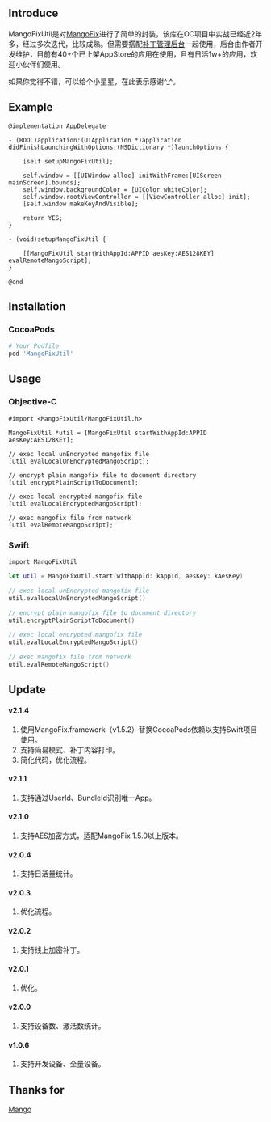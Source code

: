 ## Introduce

MangoFixUtil是对[MangoFix](https://github.com/YPLiang19/Mango)进行了简单的封装，该库在OC项目中实战已经近2年多，经过多次迭代，比较成熟。但需要搭配[补丁管理后台](http://patchhub.top/mangofix/login)一起使用，后台由作者开发维护，目前有40+个已上架AppStore的应用在使用，且有日活1w+的应用，欢迎小伙伴们使用。

如果你觉得不错，可以给个小星星，在此表示感谢^_^。

## Example

```objc
@implementation AppDelegate

- (BOOL)application:(UIApplication *)application didFinishLaunchingWithOptions:(NSDictionary *)launchOptions {
    
    [self setupMangoFixUtil];
    
    self.window = [[UIWindow alloc] initWithFrame:[UIScreen mainScreen].bounds];
    self.window.backgroundColor = [UIColor whiteColor];
    self.window.rootViewController = [[ViewController alloc] init];
    [self.window makeKeyAndVisible];
            
    return YES;
}

- (void)setupMangoFixUtil {
    
    [[MangoFixUtil startWithAppId:APPID aesKey:AES128KEY] evalRemoteMangoScript];
}

@end
```
## Installation

### CocoaPods

```ruby
# Your Podfile
pod 'MangoFixUtil'
```

## Usage

### Objective-C
`#import <MangoFixUtil/MangoFixUtil.h>`

```objc
MangoFixUtil *util = [MangoFixUtil startWithAppId:APPID aesKey:AES128KEY];

// exec local unEncrypted mangofix file
[util evalLocalUnEncryptedMangoScript];

// encrypt plain mangofix file to document directory
[util encryptPlainScriptToDocument];

// exec local encrypted mangofix file
[util evalLocalEncryptedMangoScript];

// exec mangofix file from network
[util evalRemoteMangoScript];

```

### Swift
`import MangoFixUtil`

```swift
let util = MangoFixUtil.start(withAppId: kAppId, aesKey: kAesKey)

// exec local unEncrypted mangofix file
util.evalLocalUnEncryptedMangoScript()

// encrypt plain mangofix file to document directory
util.encryptPlainScriptToDocument()

// exec local encrypted mangofix file
util.evalLocalEncryptedMangoScript()

// exec mangofix file from network
util.evalRemoteMangoScript()

```

## Update

#### v2.1.4
1. 使用MangoFix.framework（v1.5.2）替换CocoaPods依赖以支持Swift项目使用。
2. 支持简易模式、补丁内容打印。
3. 简化代码，优化流程。

#### v2.1.1
1. 支持通过UserId、BundleId识别唯一App。

#### v2.1.0
1. 支持AES加密方式，适配MangoFix 1.5.0以上版本。

#### v2.0.4
1. 支持日活量统计。

#### v2.0.3
1. 优化流程。

#### v2.0.2
1. 支持线上加密补丁。

#### v2.0.1
1. 优化。

#### v2.0.0
1. 支持设备数、激活数统计。

#### v1.0.6
1. 支持开发设备、全量设备。

## Thanks for
[Mango](https://github.com/YPLiang19/Mango)
